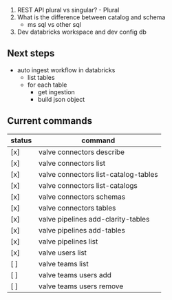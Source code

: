 1. REST API plural vs singular? - Plural
1. What is the difference between catalog and schema
    - ms sql vs other sql
1. Dev databricks workspace and dev config db


## Next steps
- auto ingest workflow in databricks
    - list tables
    - for each table
        - get ingestion
        - build json object


## Current commands

status|command
---|---
[x]| valve connectors describe
[x]| valve connectors list
[x]| valve connectors list-catalog-tables
[x]| valve connectors list-catalogs
[x]| valve connectors schemas
[x]| valve connectors tables
[x]| valve pipelines add-clarity-tables
[x]| valve pipelines add-tables
[x]| valve pipelines list
[x]| valve users list
[ ]| valve teams list
[ ]| valve teams users add
[ ]| valve teams users remove